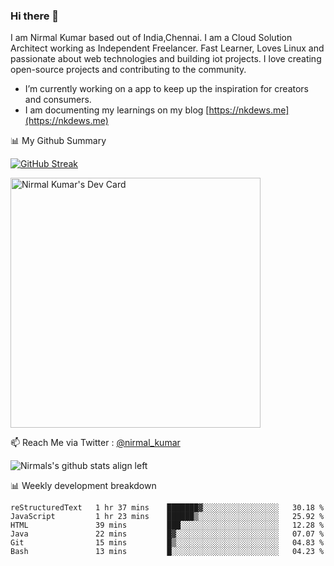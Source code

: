 ### Hi there 👋

 I am Nirmal Kumar based out of India,Chennai. I am a Cloud Solution Architect working as Independent Freelancer. Fast Learner, Loves Linux and passionate about web technologies and building iot projects. I love creating open-source projects and contributing to the community.

- I’m currently working on a app to keep up the inspiration for creators and consumers.
- I am documenting my learnings on my blog [https://nkdews.me](https://nkdews.me)


📊 My Github Summary

[![GitHub Streak](https://github-readme-streak-stats.herokuapp.com?user=nk-gears&theme=dark&hide_border=true&date_format=M%20j%5B%2C%20Y%5D)](https://git.io/streak-stats)

<a href="https://app.daily.dev/nirmal_kumar"><img src="https://api.daily.dev/devcards/a16cfcf02d384b16b41de71ce4d1d811.png?r=8ve" width="400" alt="Nirmal Kumar's Dev Card"/></a>

📫 Reach Me via  Twitter : [@nirmal_kumar](https://twitter.com/nirmal_kumar)

![Nirmals's github stats align left](https://github-readme-stats.vercel.app/api?username=nk-gears&show_icons=true)


📊 Weekly development breakdown

<!--START_SECTION:waka-->

```text
reStructuredText   1 hr 37 mins    ███████▓░░░░░░░░░░░░░░░░░   30.18 %
JavaScript         1 hr 23 mins    ██████▒░░░░░░░░░░░░░░░░░░   25.92 %
HTML               39 mins         ███░░░░░░░░░░░░░░░░░░░░░░   12.28 %
Java               22 mins         █▓░░░░░░░░░░░░░░░░░░░░░░░   07.07 %
Git                15 mins         █▒░░░░░░░░░░░░░░░░░░░░░░░   04.83 %
Bash               13 mins         █░░░░░░░░░░░░░░░░░░░░░░░░   04.23 %
```

<!--END_SECTION:waka-->


